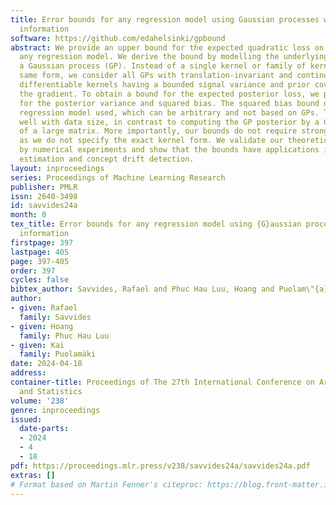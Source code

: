 ```yaml
---
title: Error bounds for any regression model using Gaussian processes with gradient
  information
software: https://github.com/edahelsinki/gpbound
abstract: We provide an upper bound for the expected quadratic loss on new data for
  any regression model. We derive the bound by modelling the underlying function by
  a Gaussian process (GP). Instead of a single kernel or family of kernels of the
  same form, we consider all GPs with translation-invariant and continuously twice
  differentiable kernels having a bounded signal variance and prior covariance of
  the gradient. To obtain a bound for the expected posterior loss, we present bounds
  for the posterior variance and squared bias. The squared bias bound depends on the
  regression model used, which can be arbitrary and not based on GPs. The bounds scale
  well with data size, in contrast to computing the GP posterior by a Cholesky factorisation
  of a large matrix. More importantly, our bounds do not require strong prior knowledge
  as we do not specify the exact kernel form. We validate our theoretical findings
  by numerical experiments and show that the bounds have applications in uncertainty
  estimation and concept drift detection.
layout: inproceedings
series: Proceedings of Machine Learning Research
publisher: PMLR
issn: 2640-3498
id: savvides24a
month: 0
tex_title: Error bounds for any regression model using {G}aussian processes with gradient
  information
firstpage: 397
lastpage: 405
page: 397-405
order: 397
cycles: false
bibtex_author: Savvides, Rafael and Phuc Hau Luu, Hoang and Puolam\"{a}ki, Kai
author:
- given: Rafael
  family: Savvides
- given: Hoang
  family: Phuc Hau Luu
- given: Kai
  family: Puolamäki
date: 2024-04-18
address:
container-title: Proceedings of The 27th International Conference on Artificial Intelligence
  and Statistics
volume: '238'
genre: inproceedings
issued:
  date-parts:
  - 2024
  - 4
  - 18
pdf: https://proceedings.mlr.press/v238/savvides24a/savvides24a.pdf
extras: []
# Format based on Martin Fenner's citeproc: https://blog.front-matter.io/posts/citeproc-yaml-for-bibliographies/
---
```

